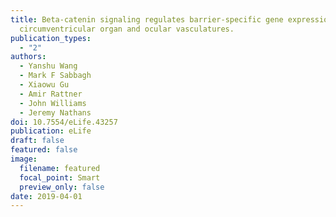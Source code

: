 ```yaml
---
title: Beta-catenin signaling regulates barrier-specific gene expression in
  circumventricular organ and ocular vasculatures.
publication_types:
  - "2"
authors:
  - Yanshu Wang
  - Mark F Sabbagh
  - Xiaowu Gu
  - Amir Rattner
  - John Williams
  - Jeremy Nathans
doi: 10.7554/eLife.43257
publication: eLife
draft: false
featured: false
image:
  filename: featured
  focal_point: Smart
  preview_only: false
date: 2019-04-01
---
```

